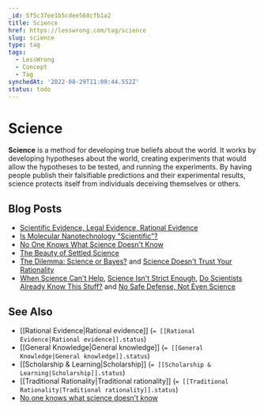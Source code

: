 ```yaml
---
_id: 5f5c37ee1b5cdee568cfb1a2
title: Science
href: https://lesswrong.com/tag/science
slug: science
type: tag
tags:
  - LessWrong
  - Concept
  - Tag
synchedAt: '2022-08-29T11:09:44.552Z'
status: todo
---
```


# Science

**Science** is a method for developing true beliefs about the world. It works by developing hypotheses about the world, creating experiments that would allow the hypotheses to be tested, and running the experiments. By having people publish their falsifiable predictions and their experimental results, science protects itself from individuals deceiving themselves or others.

## Blog Posts

- [Scientific Evidence, Legal Evidence, Rational Evidence](http://lesswrong.com/lw/in/scientific_evidence_legal_evidence_rational/)
- [Is Molecular Nanotechnology "Scientific"?](http://lesswrong.com/lw/io/is_molecular_nanotechnology_scientific/)
- [No One Knows What Science Doesn't Know](http://lesswrong.com/lw/kj/no_one_knows_what_science_doesnt_know/)
- [The Beauty of Settled Science](http://lesswrong.com/lw/ow/the_beauty_of_settled_science/)
- [The Dilemma: Science or Bayes?](http://lesswrong.com/lw/qa/the_dilemma_science_or_bayes/) and [Science Doesn't Trust Your Rationality](http://lesswrong.com/lw/qb/science_doesnt_trust_your_rationality/)
- [When Science Can't Help](http://lesswrong.com/lw/qc/when_science_cant_help/), [Science Isn't Strict Enough](http://lesswrong.com/lw/qd/science_isnt_strict_enough/), [Do Scientists Already Know This Stuff?](http://lesswrong.com/lw/qe/do_scientists_already_know_this_stuff/) and [No Safe Defense, Not Even Science](http://lesswrong.com/lw/qf/no_safe_defense_not_even_science/)

## See Also

- [[Rational Evidence|Rational evidence]] (`= [[Rational Evidence|Rational evidence]].status`)
- [[General Knowledge|General knowledge]] (`= [[General Knowledge|General knowledge]].status`)
- [[Scholarship & Learning|Scholarship]] (`= [[Scholarship & Learning|Scholarship]].status`)
- [[Traditional Rationality|Traditional rationality]] (`= [[Traditional Rationality|Traditional rationality]].status`)
- [No one knows what science doesn't know](https://wiki.lesswrong.com/wiki/No_one_knows_what_science_doesn't_know)
